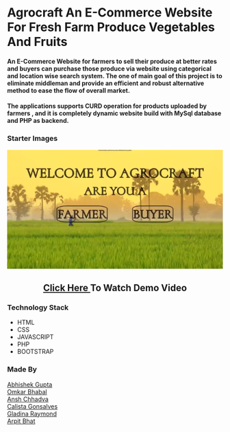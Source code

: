 # Agrocraft An E-Commerce Website For Fresh Farm Produce Vegetables And Fruits

#### An E-Commerce Website for farmers to sell their produce at better rates and buyers can purchase those produce via website using categorical and location wise search system. The one of main goal of this project is to eliminate middleman and provide an efficient and robust alternative method to ease the flow of overall market.

#### The applications supports CURD operation for products uploaded by farmers , and it is completely dynamic website build with MySql database and PHP as backend. 

### Starter Images


<!-- <div align= "center">  -->
<!-- <img src = "./Demo_Images/1.png" width = 400 height = 250 align = center>  -->
![plot](https://github.com/Elysian01/Agrocraft-An-E-Commerce-Website-For-Fresh-Farm-Produce-Vegetables-And-Fruits/blob/master/Demo_Images/1.png)
<!--   <br> <hr> <br>

<img src = "./Demo_Images/2.png" width = 400 height = 250> <p>Buyer Homepage</p> <hr>

<img src = "./Demo_Images/3.png" width = 400 height = 250> <p>Products </p> <hr>

<img src = "./Demo_Images/4.png" width = 400 height = 250> <p> Categorical and Location Wise Search</p> <br> 

</div> -->

<div align= "center">  
  
## <a href = "https://youtu.be/f0YMvE3muIc" > Click Here </a> To Watch Demo Video

</div>

### Technology Stack 
* HTML
* CSS
* JAVASCRIPT
* PHP
* BOOTSTRAP

### Made By
<a href = "https://www.linkedin.com/in/abhishek-gupta-a745221a0/" >Abhishek Gupta </a><br>
<a href = "https://www.linkedin.com/in/omkar-bhabal-620b56192/" >Omkar Bhabal</a> <br>
<a href = "https://www.linkedin.com/in/ansh-chhadva-ab3902183/" >Ansh Chhadva</a> <br>
<a href = "#" >Calista Gonsalves </a> <br>
<a href = "https://www.linkedin.com/in/gladina-raymond-2a56a8194/" >Gladina Raymond </a><br>
<a href = "https://www.linkedin.com/in/arpit-bhat-00a37816a/" >Arpit Bhat</a> <br>
